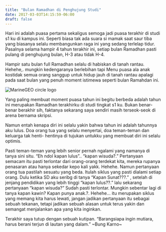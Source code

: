 ```yaml
---
title: "Bulan Ramadhan di Penghujung Studi"
date: 2017-03-03T14:15:59-06:00
draft: false
---
```


Hari ini adalah puasa pertama sekaligus semoga jadi puasa terakhir di studi s1 ku di kampus ini. Seperti biasa tak ada suara si mamak saat saur tiba yang biasanya selalu membangunkan raga ini yang sedang terlelap tidur. Pasalnya selama hampir 4 tahun terakhir ini, setiap bulan Ramadhan pasti pulang di penghujung bulan, H-3 atau tidak H-4.

Hampir satu bulan full Ramadhan selalu di habiskan di tanah rantau. Hehehe,. mungkin kedengaranya berlebihan tapi Menu puasa ala anak kostidak semua orang sanggup untuk hidup jauh di tanah rantau apalagi pada saat bulan yang penuh moment istimewa seperti bulan Ramahdan ini.

![MarineGEO circle logo](../themes/paper/images/tn.png "MarineGEO logo")

Yang paling membuat moment puasa tahun ini begitu berbeda adalah tahun ini merupakan Ramadhan terakhirku di studi tingkat s1 ku. Bukan benar-benar berakhir sih, faktanya sekarang saya sendiri masih terseok-seok di arena bernama skripsi.

Namun entah kenapa diri ini selalu yakin bahwa tahun ini adalah tahunnya aku lulus. Doa orang tua yang selalu menyertai, doa teman-teman dan keluarga tak henti- hentinya di tujukan untukku yang membuat diri ini selalu optimis.

Pasti teman-teman yang lebih senior pernah ngalami yang namanya di tanya sini situ. “Eh ndol kapan lulus”.. “kapan wisuda?.” Pertanyaan semacam itu pasti terlontar dari orang-orang terdekat kita, mereka rupanya penasaran atau hanya sekedar kepo kali yakk. Hehehe. Namun pertanyaan orang tua pastilah sesuatu yang beda. Itulah siklus yang pasti dialami setiap orang. Dulu ketika SD aku seribg di tanya “Kapan Sunat???.” , setelah di jenjang pendidikan yang lebih tinggi “kapan lulus??.” lalu sekarang pertanyaan “kapan wisuda?” Sudah pasti terlontar. Mungkin sebentar lagi di tanya kapan kawin? Kapan punya anak.?. Hehehe… itu merupakan siklus yang memang kita harus lewati, jangan jadikan pertanyaan itu sebagai sebuah tekanan, tetapi jadikan sebuah alasan untuk terus yakin dan semangat menjalankan apa yang kita inginkan.

Terakhir saya tutup dengan sebuah kutipan.
“Barangsiapa ingin mutiara, harus berani terjun di lautan yang dalam.” ~Bung Karno~



